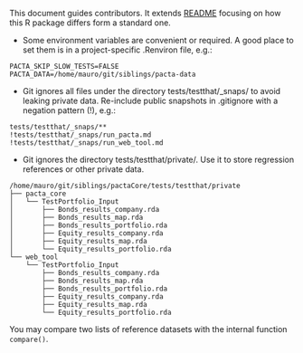 
This document guides contributors. It extends
[README](https://github.com/2DegreesInvesting/pactaCore/blob/main/README.md)
focusing on how this R package differs form a standard one.

-   Some environment variables are convenient or required. A good place
    to set them is in a project-specific .Renviron file, e.g.:

<!-- -->

    PACTA_SKIP_SLOW_TESTS=FALSE
    PACTA_DATA=/home/mauro/git/siblings/pacta-data

-   Git ignores all files under the directory tests/testthat/\_snaps/ to
    avoid leaking private data. Re-include public snapshots in
    .gitignore with a negation pattern (!), e.g.:

<!-- -->

    tests/testthat/_snaps/**
    !tests/testthat/_snaps/run_pacta.md
    !tests/testthat/_snaps/run_web_tool.md

-   Git ignores the directory tests/testthat/private/. Use it to store
    regression references or other private data.

<!-- -->

    /home/mauro/git/siblings/pactaCore/tests/testthat/private
    ├── pacta_core
    │   └── TestPortfolio_Input
    │       ├── Bonds_results_company.rda
    │       ├── Bonds_results_map.rda
    │       ├── Bonds_results_portfolio.rda
    │       ├── Equity_results_company.rda
    │       ├── Equity_results_map.rda
    │       └── Equity_results_portfolio.rda
    └── web_tool
        └── TestPortfolio_Input
            ├── Bonds_results_company.rda
            ├── Bonds_results_map.rda
            ├── Bonds_results_portfolio.rda
            ├── Equity_results_company.rda
            ├── Equity_results_map.rda
            └── Equity_results_portfolio.rda

You may compare two lists of reference datasets with the internal
function `compare()`.
